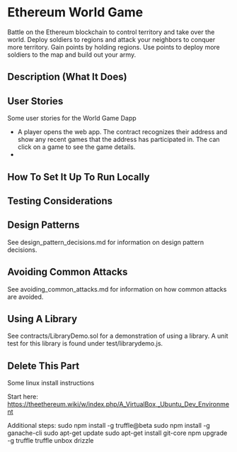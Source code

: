 # Ethereum World Game
Battle on the Ethereum blockchain to control territory and take over the world.  Deploy soldiers to regions and attack your neighbors to conquer more territory.  Gain points by holding regions.  Use points to deploy more soldiers to the map and build out your army.

## Description (What It Does)

## User Stories
Some user stories for the World Game Dapp
* A player opens the web app. The contract recognizes their address and show any recent games that the address has participated in.  The can click on a game to see the game details.
* 

## How To Set It Up To Run Locally


## Testing Considerations


## Design Patterns
See design_pattern_decisions.md for information on design pattern decisions.

## Avoiding Common Attacks
See avoiding_common_attacks.md for information on how common attacks are avoided.

## Using A Library
See contracts/LibraryDemo.sol for a demonstration of using a library. A unit test for this library is found under test/librarydemo.js.





## Delete This Part
Some linux install instructions

Start here:
    https://theethereum.wiki/w/index.php/A_VirtualBox,_Ubuntu_Dev_Environment

Additional steps:
    sudo npm install -g truffle@beta
    sudo npm install -g ganache-cli
    sudo apt-get update
    sudo apt-get install git-core
    npm upgrade -g truffle
    truffle unbox drizzle
    